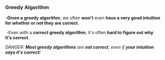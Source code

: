 ### Greedy Algorithm

-**Given a greedy algorithm**, we often **won't** even **have a very good intuition for whether or not they are correct**.

​	-Even with a **correct greedy algorithm**, it's often **hard to figure out why it's correct**.

*DANGER: **Most greedy algorithms** are **not correct**, even if **your intuition says it's correct**!*

